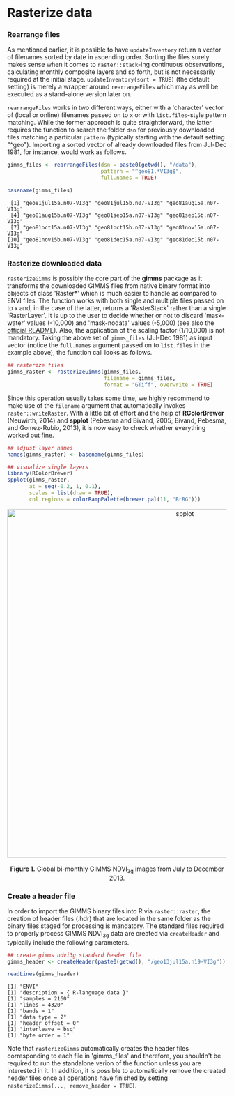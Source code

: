 
# Rasterize data

### Rearrange files
As mentioned earlier, it is possible to have `updateInventory` return a vector of filenames sorted by date in ascending order. Sorting the files surely makes sense when it comes to `raster::stack`-ing continuous observations, calculating monthly composite layers and so forth, but is not necessarily required at the initial stage. `updateInventory(sort = TRUE)` (the default setting) is merely a wrapper around `rearrangeFiles` which may as well be executed as a stand-alone version later on. 

`rearrangeFiles` works in two different ways, either with a 'character' vector of (local or online) filenames passed on to `x` or with `list.files`-style pattern matching. While the former approach is quite straightforward, the latter requires the function to search the folder `dsn` for previously downloaded files matching a particular `pattern` (typically starting with the default setting "^geo"). Importing a sorted vector of already downloaded files from Jul-Dec 1981, for instance, would work as follows.


```r
gimms_files <- rearrangeFiles(dsn = paste0(getwd(), "/data"), 
                              pattern = "^geo81.*VI3g$", 
                              full.names = TRUE)

basename(gimms_files)
```


```
 [1] "geo81jul15a.n07-VI3g" "geo81jul15b.n07-VI3g" "geo81aug15a.n07-VI3g"
 [4] "geo81aug15b.n07-VI3g" "geo81sep15a.n07-VI3g" "geo81sep15b.n07-VI3g"
 [7] "geo81oct15a.n07-VI3g" "geo81oct15b.n07-VI3g" "geo81nov15a.n07-VI3g"
[10] "geo81nov15b.n07-VI3g" "geo81dec15a.n07-VI3g" "geo81dec15b.n07-VI3g"
```

### Rasterize downloaded data
`rasterizeGimms` is possibly the core part of the **gimms** package as it transforms the downloaded GIMMS files from native binary format into objects of class 'Raster*' which is much easier to handle as compared to ENVI files. The function works with both single and multiple files passed on to `x` and, in the case of the latter, returns a 'RasterStack' rather than a single 'RasterLayer'. It is up to the user to decide whether or not to discard 'mask-water' values (-10,000) and 'mask-nodata' values (-5,000) (see also the [official README](http://ecocast.arc.nasa.gov/data/pub/gimms/3g.v0/00READMEgeo.txt)). Also, the application of the scaling factor (1/10,000) is not mandatory. Taking the above set of `gimms_files` (Jul-Dec 1981) as input vector (notice the `full.names` argument passed on to `list.files` in the example above), the function call looks as follows.


```r
## rasterize files
gimms_raster <- rasterizeGimms(gimms_files, 
                               filename = gimms_files, 
                               format = "GTiff", overwrite = TRUE)
```



Since this operation usually takes some time, we highly recommend to make use of the `filename` argument that automatically invokes `raster::writeRaster`. With a little bit of effort and the help of **RColorBrewer** (Neuwirth, 2014) and **spplot** (Pebesma and Bivand, 2005; Bivand, Pebesma, and Gomez-Rubio, 2013), it is now easy to check whether everything worked out fine.


```r
## adjust layer names
names(gimms_raster) <- basename(gimms_files)

## visualize single layers
library(RColorBrewer)
spplot(gimms_raster, 
       at = seq(-0.2, 1, 0.1), 
       scales = list(draw = TRUE), 
       col.regions = colorRampPalette(brewer.pal(11, "BrBG")))
```

<center>
  <img src="http://i.imgur.com/Qr3FuNr.png" alt="spplot" style="width: 800px;"/>
  <br><br><b>Figure 1.</b> Global bi-monthly GIMMS NDVI<sub>3g</sub> images from July to December 2013.
</center>

### Create a header file
In order to import the GIMMS binary files into R via `raster::raster`, the creation of header files (.hdr) that are located in the same folder as the binary files staged for processing is mandatory. The standard files required to properly process GIMMS NDVI<sub>3g</sub> data are created via `createHeader` and typically include the following parameters. 


```r
## create gimms ndvi3g standard header file
gimms_header <- createHeader(paste0(getwd(), "/geo13jul15a.n19-VI3g"))

readLines(gimms_header)
```


```
[1] "ENVI"
[1] "description = { R-language data }"
[1] "samples = 2160"
[1] "lines = 4320"
[1] "bands = 1"
[1] "data type = 2"
[1] "header offset = 0"
[1] "interleave = bsq"
[1] "byte order = 1"
```

Note that `rasterizeGimms` automatically creates the header files corresponding to each file in 'gimms_files' and therefore, you shouldn't be required to run the standalone verion of the function unless you are interested in it. In addition, it is possible to automatically remove the created header files once all operations have finished by setting `rasterizeGimms(..., remove_header = TRUE)`. 
